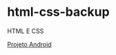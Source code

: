 # html-css-backup
 HTML E CSS


<a target= _blank href="https://guilhermemoraessiqueira.github.io/html-css-backup/desafios/d010/android.html#">Projeto Android</a>

